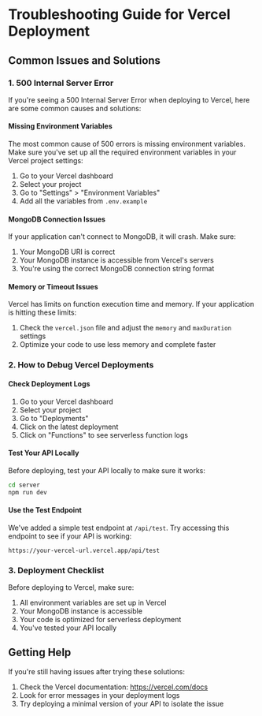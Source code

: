 # Troubleshooting Guide for Vercel Deployment

## Common Issues and Solutions

### 1. 500 Internal Server Error

If you're seeing a 500 Internal Server Error when deploying to Vercel, here are some common causes and solutions:

#### Missing Environment Variables

The most common cause of 500 errors is missing environment variables. Make sure you've set up all the required environment variables in your Vercel project settings:

1. Go to your Vercel dashboard
2. Select your project
3. Go to "Settings" > "Environment Variables"
4. Add all the variables from `.env.example`

#### MongoDB Connection Issues

If your application can't connect to MongoDB, it will crash. Make sure:

1. Your MongoDB URI is correct
2. Your MongoDB instance is accessible from Vercel's servers
3. You're using the correct MongoDB connection string format

#### Memory or Timeout Issues

Vercel has limits on function execution time and memory. If your application is hitting these limits:

1. Check the `vercel.json` file and adjust the `memory` and `maxDuration` settings
2. Optimize your code to use less memory and complete faster

### 2. How to Debug Vercel Deployments

#### Check Deployment Logs

1. Go to your Vercel dashboard
2. Select your project
3. Go to "Deployments"
4. Click on the latest deployment
5. Click on "Functions" to see serverless function logs

#### Test Your API Locally

Before deploying, test your API locally to make sure it works:

```bash
cd server
npm run dev
```

#### Use the Test Endpoint

We've added a simple test endpoint at `/api/test`. Try accessing this endpoint to see if your API is working:

```
https://your-vercel-url.vercel.app/api/test
```

### 3. Deployment Checklist

Before deploying to Vercel, make sure:

1. All environment variables are set up in Vercel
2. Your MongoDB instance is accessible
3. Your code is optimized for serverless deployment
4. You've tested your API locally

## Getting Help

If you're still having issues after trying these solutions:

1. Check the Vercel documentation: https://vercel.com/docs
2. Look for error messages in your deployment logs
3. Try deploying a minimal version of your API to isolate the issue 